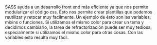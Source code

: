SASS ayuda a un desarrollo front end más eficiente ya que nos permite modularizar el código css. 
Ésto nos permite crear plantillas que podemos reutilizar y retocar muy facilmente. Un ejemplo de ésto son las variables, mixins o funciones. Si utilizamos el mismo color para crear un tema y decidimos cambiarlo, la tarea de refractorización puede ser muy tediosa, especialmente si utilizamos el mismo color para otras cosas. Con las variables ésto resulta muy fácil. 
